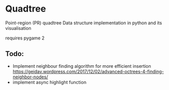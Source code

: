 # Quadtree

Point-region (PR) quadtree Data structure implementation in python and its visualisation

requires pygame 2

## Todo:
- Implement neighbour finding algorithm for more efficient insertion <br>
	https://geidav.wordpress.com/2017/12/02/advanced-octrees-4-finding-neighbor-nodes/
- implement async highlight function

